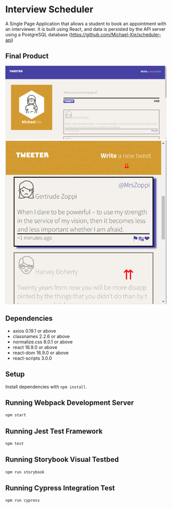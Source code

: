 # Interview Scheduler

A Single Page Application that allows a student to book an appointment with an interviewer. It is built using React, and data is persisted by the API server using a PostgreSQL database (https://github.com/Michael-Xie/scheduler-api)

## Final Product

!["Compose a Tweet in Desktop Mode"](https://github.com/Michael-Xie/tweeter/blob/master/docs/compose-tweet.png)
!["List of Tweet in Tablet Mode"](https://github.com/Michael-Xie/tweeter/blob/master/docs/tweet-list.png)

## Dependencies

- axios 0.19.1 or above
- classnames 2.2.6 or above
- normalize.css 8.0.1 or above
- react 16.9.0 or above
- react-dom 16.9.0 or above
- react-scripts 3.0.0

## Setup

Install dependencies with `npm install`.

## Running Webpack Development Server

```sh
npm start
```

## Running Jest Test Framework

```sh
npm test
```

## Running Storybook Visual Testbed

```sh
npm run storybook
```

## Running Cypress Integration Test

```sh
npm run cypress
```